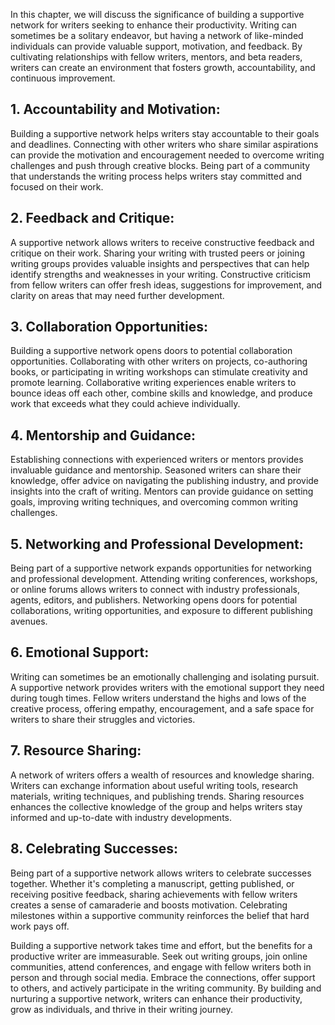 
In this chapter, we will discuss the significance of building a supportive network for writers seeking to enhance their productivity. Writing can sometimes be a solitary endeavor, but having a network of like-minded individuals can provide valuable support, motivation, and feedback. By cultivating relationships with fellow writers, mentors, and beta readers, writers can create an environment that fosters growth, accountability, and continuous improvement.

## 1\. **Accountability and Motivation**:

Building a supportive network helps writers stay accountable to their goals and deadlines. Connecting with other writers who share similar aspirations can provide the motivation and encouragement needed to overcome writing challenges and push through creative blocks. Being part of a community that understands the writing process helps writers stay committed and focused on their work.

## 2\. **Feedback and Critique**:

A supportive network allows writers to receive constructive feedback and critique on their work. Sharing your writing with trusted peers or joining writing groups provides valuable insights and perspectives that can help identify strengths and weaknesses in your writing. Constructive criticism from fellow writers can offer fresh ideas, suggestions for improvement, and clarity on areas that may need further development.

## 3\. **Collaboration Opportunities**:

Building a supportive network opens doors to potential collaboration opportunities. Collaborating with other writers on projects, co-authoring books, or participating in writing workshops can stimulate creativity and promote learning. Collaborative writing experiences enable writers to bounce ideas off each other, combine skills and knowledge, and produce work that exceeds what they could achieve individually.

## 4\. **Mentorship and Guidance**:

Establishing connections with experienced writers or mentors provides invaluable guidance and mentorship. Seasoned writers can share their knowledge, offer advice on navigating the publishing industry, and provide insights into the craft of writing. Mentors can provide guidance on setting goals, improving writing techniques, and overcoming common writing challenges.

## 5\. **Networking and Professional Development**:

Being part of a supportive network expands opportunities for networking and professional development. Attending writing conferences, workshops, or online forums allows writers to connect with industry professionals, agents, editors, and publishers. Networking opens doors for potential collaborations, writing opportunities, and exposure to different publishing avenues.

## 6\. **Emotional Support**:

Writing can sometimes be an emotionally challenging and isolating pursuit. A supportive network provides writers with the emotional support they need during tough times. Fellow writers understand the highs and lows of the creative process, offering empathy, encouragement, and a safe space for writers to share their struggles and victories.

## 7\. **Resource Sharing**:

A network of writers offers a wealth of resources and knowledge sharing. Writers can exchange information about useful writing tools, research materials, writing techniques, and publishing trends. Sharing resources enhances the collective knowledge of the group and helps writers stay informed and up-to-date with industry developments.

## 8\. **Celebrating Successes**:

Being part of a supportive network allows writers to celebrate successes together. Whether it's completing a manuscript, getting published, or receiving positive feedback, sharing achievements with fellow writers creates a sense of camaraderie and boosts motivation. Celebrating milestones within a supportive community reinforces the belief that hard work pays off.

Building a supportive network takes time and effort, but the benefits for a productive writer are immeasurable. Seek out writing groups, join online communities, attend conferences, and engage with fellow writers both in person and through social media. Embrace the connections, offer support to others, and actively participate in the writing community. By building and nurturing a supportive network, writers can enhance their productivity, grow as individuals, and thrive in their writing journey.
